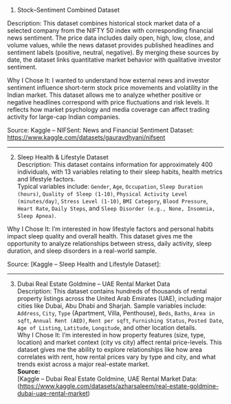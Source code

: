 1. Stock–Sentiment Combined Dataset

Description:
This dataset combines historical stock market data of a selected company from the NIFTY 50 index with corresponding financial news sentiment. The price data includes daily open, high, low, close, and volume values, while the news dataset provides published headlines and sentiment labels (positive, neutral, negative). By merging these sources by date, the dataset links quantitative market behavior with qualitative investor sentiment.

Why I Chose It:
I wanted to understand how external news and investor sentiment influence short-term stock price movements and volatility in the Indian market. This dataset allows me to analyze whether positive or negative headlines correspond with price fluctuations and risk levels. It reflects how market psychology and media coverage can affect trading activity for large-cap Indian companies.

Source:
Kaggle – NIFSent: News and Financial Sentiment Dataset: https://www.kaggle.com/datasets/gauravdhyani/nifsent

------------------------------------------------------------------------------------------------------------------

2. Sleep Health & Lifestyle Dataset  
Description: 
This dataset contains information for approximately 400 individuals, with 13 variables relating to their sleep habits, health metrics and lifestyle factors.  
Typical variables include: `Gender`, `Age`, `Occupation`, `Sleep Duration (hours)`, `Quality of Sleep (1-10)`, `Physical Activity Level (minutes/day)`, `Stress Level (1-10)`, `BMI Category`, `Blood Pressure`, `Heart Rate`, `Daily Steps`, and `Sleep Disorder (e.g., None, Insomnia, Sleep Apnea)`.

Why I Chose It:
I’m interested in how lifestyle factors and personal habits impact sleep quality and overall health. This dataset gives me the opportunity to analyze relationships between stress, daily activity, sleep duration, and sleep disorders in a real-world sample.

Source:
[Kaggle – Sleep Health and Lifestyle Dataset]:[
](https://www.kaggle.com/datasets/uom190346a/sleep-health-and-lifestyle-dataset)

------------------------------------------------------------------------------------------------------------------

3.  Dubai Real Estate Goldmine – UAE Rental Market Data  
Description:
This dataset contains hundreds of thousands of rental property listings across the United Arab Emirates (UAE), including major cities like Dubai, Abu Dhabi and Sharjah. Sample variables include: `Address`, `City`, `Type` (Apartment, Villa, Penthouse), `Beds`, `Baths`, `Area in sqft`, `Annual Rent (AED)`, `Rent per sqft`, `Furnishing Status`, `Posted Date`, `Age of Listing`, `Latitude`, `Longitude`, and other location details.  
Why I Chose It:
I’m interested in how property features (size, type, location) and market context (city vs city) affect rental price-levels. This dataset gives me the ability to explore relationships like how area correlates with rent, how rental prices vary by type and city, and what trends exist across a major real-estate market.  
**Source:**  
[Kaggle – Dubai Real Estate Goldmine, UAE Rental Market Data: (https://www.kaggle.com/datasets/azharsaleem/real-estate-goldmine-dubai-uae-rental-market)
